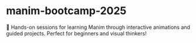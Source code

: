 # manim-bootcamp-2025
🎥 Hands-on sessions for learning Manim through interactive animations and guided projects. Perfect for beginners and visual thinkers!
